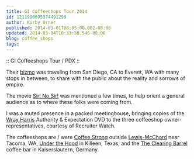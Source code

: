 ```yaml
---
title: GI Coffeeshops Tour 2014
id: 1211990695374491299
author: Kirby Urner
published: 2014-03-01T08:05:00.002-08:00
updated: 2014-03-04T10:33:50.546-08:00
blog: coffee_shops
tags: 
---
```


:: GI Coffeeshops Tour / PDX ::

Their [bizmo](http://mybizmo.blogspot.com/search?q=bizmo) was traveling from San Diego, CA to Everett, WA with many stops in between, to share with the public about the reality and sorrows of empire.

The movie [Sir! No Sir!](http://worldgame.blogspot.com/2009/10/sir-no-sir-movie-review.html) was mentioned a few times, to help orient a general audience as to where these folks were coming from.

I was a muted presence in a packed meetinghouse, bringing copies of the [Wray Harris](http://worldgame.blogspot.com/2012/11/armistice-day-2012.html) Authority & Expectation DVD to the three coffeeshop owner-representatives, courtesy of Recruiter Watch.

The coffeeshops are / were [Coffee Strong](http://www.coffeestrong.org/) outside [Lewis-McChord](http://controlroom.blogspot.com/2011/07/this-ones-for-you.html) near Tacoma, WA, [Under the Hood](http://underthehoodcafe.org/) in Killeen, Texas, and the [The Clearing Barrel](http://theclearingbarrel.blogspot.com/) coffee bar in Kaiserslautern, Germany.